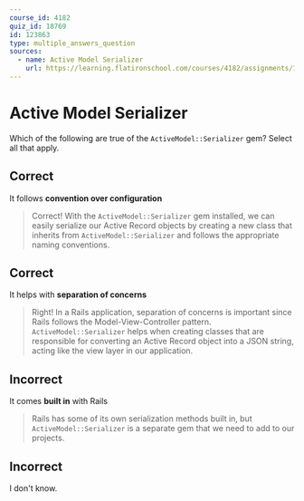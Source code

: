 ```yaml
---
course_id: 4182
quiz_id: 18769
id: 123863
type: multiple_answers_question
sources:
  - name: Active Model Serializer
    url: https://learning.flatironschool.com/courses/4182/assignments/120718
---
```


# Active Model Serializer

Which of the following are true of the `ActiveModel::Serializer` gem? Select all
that apply.

## Correct

It follows **convention over configuration**

> Correct! With the `ActiveModel::Serializer` gem installed, we can easily
> serialize our Active Record objects by creating a new class that inherits from
> `ActiveModel::Serializer` and follows the appropriate naming conventions.

## Correct

It helps with **separation of concerns**

> Right! In a Rails application, separation of concerns is important since Rails
> follows the Model-View-Controller pattern. `ActiveModel::Serializer` helps
> when creating classes that are responsible for converting an Active Record
> object into a JSON string, acting like the view layer in our application.

## Incorrect

It comes **built in** with Rails

> Rails has some of its own serialization methods built in, but
> `ActiveModel::Serializer` is a separate gem that we need to add to our
> projects.

## Incorrect

I don't know.
